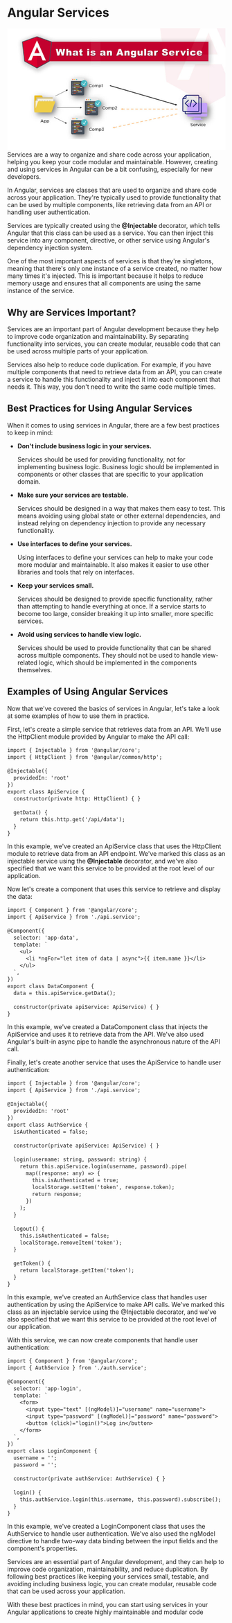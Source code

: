 # Angular Services

<img src="/images//AngularServices.jpg"/>
Services are a way to organize and share code across your application, helping you keep your code modular and maintainable. However, creating and using services in Angular can be a bit confusing, especially for new developers.

In Angular, services are classes that are used to organize and share code across your application. They're typically used to provide functionality that can be used by multiple components, like retrieving data from an API or handling user authentication.

Services are typically created using the<b> @Injectable</b> decorator, which tells Angular that this class can be used as a service. You can then inject this service into any component, directive, or other service using Angular's dependency injection system.

One of the most important aspects of services is that they're singletons, meaning that there's only one instance of a service created, no matter how many times it's injected. This is important because it helps to reduce memory usage and ensures that all components are using the same instance of the service.

## Why are Services Important?
Services are an important part of Angular development because they help to improve code organization and maintainability. By separating functionality into services, you can create modular, reusable code that can be used across multiple parts of your application.

Services also help to reduce code duplication. For example, if you have multiple components that need to retrieve data from an API, you can create a service to handle this functionality and inject it into each component that needs it. This way, you don't need to write the same code multiple times.


## Best Practices for Using Angular Services
When it comes to using services in Angular, there are a few best practices to keep in mind:

- <b>Don't include business logic in your services.</b>
    <p>Services should be used for providing functionality, not for implementing business logic. Business logic should be implemented in components or other classes that are specific to your application domain.</p>
- <b>Make sure your services are testable.</b> 
    <p>Services should be designed in a way that makes them easy to test. This means avoiding using global state or other external dependencies, and instead relying on dependency injection to provide any necessary functionality.</p>
- <b>Use interfaces to define your services.</b>
     <p>Using interfaces to define your services can help to make your code more modular and maintainable. It also makes it easier to use other libraries and tools that rely on interfaces.</p>
- <b>Keep your services small.</b> 
    <p>Services should be designed to provide specific functionality, rather than attempting to handle everything at once. If a service starts to become too large, consider breaking it up into smaller, more specific services.</p>
 - <b>Avoid using services to handle view logic.</b> 
    <p>Services should be used to provide functionality that can be shared across multiple components. They should not be used to handle view-related logic, which should be implemented in the components themselves.</p>

## Examples of Using Angular Services
Now that we've covered the basics of services in Angular, let's take a look at some examples of how to use them in practice.

First, let's create a simple service that retrieves data from an API. We'll use the HttpClient module provided by Angular to make the API call:

```
import { Injectable } from '@angular/core';
import { HttpClient } from '@angular/common/http';

@Injectable({
  providedIn: 'root'
})
export class ApiService {
  constructor(private http: HttpClient) { }

  getData() {
    return this.http.get('/api/data');
  }
}

```

In this example, we've created an ApiService class that uses the HttpClient module to retrieve data from an API endpoint. We've marked this class as an injectable service using the<b> @Injectable </b> decorator, and we've also specified that we want this service to be provided at the root level of our application.

Now let's create a component that uses this service to retrieve and display the data:

```
import { Component } from '@angular/core';
import { ApiService } from './api.service';

@Component({
  selector: 'app-data',
  template: `
    <ul>
      <li *ngFor="let item of data | async">{{ item.name }}</li>
    </ul>
  `,
})
export class DataComponent {
  data = this.apiService.getData();

  constructor(private apiService: ApiService) { }
}

```

In this example, we've created a DataComponent class that injects the ApiService and uses it to retrieve data from the API. We've also used Angular's built-in async pipe to handle the asynchronous nature of the API call.

Finally, let's create another service that uses the ApiService to handle user authentication:

```
import { Injectable } from '@angular/core';
import { ApiService } from './api.service';

@Injectable({
  providedIn: 'root'
})
export class AuthService {
  isAuthenticated = false;

  constructor(private apiService: ApiService) { }

  login(username: string, password: string) {
    return this.apiService.login(username, password).pipe(
      map((response: any) => {
        this.isAuthenticated = true;
        localStorage.setItem('token', response.token);
        return response;
      })
    );
  }

  logout() {
    this.isAuthenticated = false;
    localStorage.removeItem('token');
  }

  getToken() {
    return localStorage.getItem('token');
  }
}
```

In this example, we've created an AuthService class that handles user authentication by using the ApiService to make API calls. We've marked this class as an injectable service using the @Injectable decorator, and we've also specified that we want this service to be provided at the root level of our application.

With this service, we can now create components that handle user authentication:

```
import { Component } from '@angular/core';
import { AuthService } from './auth.service';

@Component({
  selector: 'app-login',
  template: `
    <form>
      <input type="text" [(ngModel)]="username" name="username">
      <input type="password" [(ngModel)]="password" name="password">
      <button (click)="login()">Log in</button>
    </form>
  `,
})
export class LoginComponent {
  username = '';
  password = '';

  constructor(private authService: AuthService) { }

  login() {
    this.authService.login(this.username, this.password).subscribe();
  }
}
```

In this example, we've created a LoginComponent class that uses the AuthService to handle user authentication. We've also used the ngModel directive to handle two-way data binding between the input fields and the component's properties.

Services are an essential part of Angular development, and they can help to improve code organization, maintainability, and reduce duplication. By following best practices like keeping your services small, testable, and avoiding including business logic, you can create modular, reusable code that can be used across your application.

With these best practices in mind, you can start using services in your Angular applications to create highly maintainable and modular code
